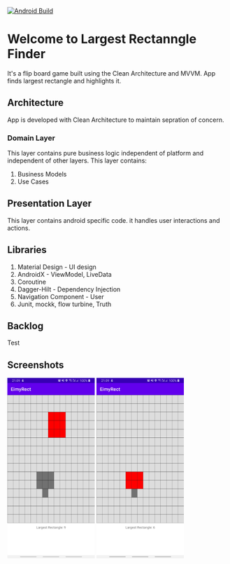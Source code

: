 [![Android Build](https://github.com/junaid-umar/EimyRect/actions/workflows/main_ci.yml/badge.svg)](https://github.com/junaid-umar/EimyRect/actions/workflows/main_ci.yml)

# Welcome to Largest Rectanngle Finder

It's a flip board game built using the Clean Architecture and MVVM. App finds largest rectangle and highlights it.


## Architecture
App is developed with Clean Architecture to maintain sepration of concern.

### Domain Layer

This layer contains pure business logic independent of platform and independent of other layers. This layer contains:

  1.  Business Models
  2.  Use Cases


## Presentation Layer
This layer contains android specific code. it handles user interactions and actions.





## Libraries
  1.  Material Design - UI design
  2.  AndroidX - ViewModel, LiveData
  3.  Coroutine 
  4.  Dagger-Hilt -  Dependency Injection
  5.  Navigation Component - User 
  6.  Junit, mockk, flow turbine, Truth 


## Backlog

Test

## Screenshots

<img src="images/image1.jpeg" width=200> <img src="images/image2.jpeg" width=200> 
